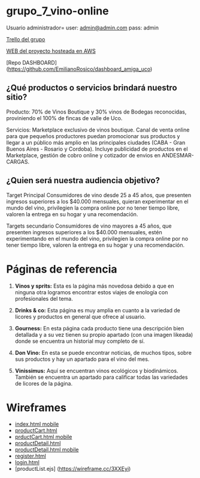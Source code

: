 # grupo_7_vino-online

Usuario administrador= user: admin@admin.com    pass: admin

[Trello del grupo](https://trello.com/b/bz9l0thN/grupo7vino-online)

[WEB del proyecto hosteada en AWS](http://ec2-3-14-151-180.us-east-2.compute.amazonaws.com:3000/)

[Repo DASHBOARD] (https://github.com/EmilianoRosico/dashboard_amiga_uco)

## ¿Qué productos o servicios brindará nuestro sitio?

Producto: 70% de Vinos Boutique y 30% vinos de Bodegas reconocidas, proviniendo el 100% de fincas de valle de Uco. 

Servicios: Marketplace exclusivo de vinos boutique. Canal de venta online para que pequeños productores puedan promocionar
sus productos y llegar a un público más amplio en las principales ciudades (CABA - Gran Buenos Aires - Rosario y Cordoba). 
Incluye publicidad de productos en el Marketplace, gestión de cobro online y cotizador de envios en ANDESMAR-CARGAS.

## ¿Quien será nuestra audiencia objetivo?
Target Principal
Consumidores de vino desde 25 a 45 años, que presenten ingresos superiores a los $40.000 mensuales, quieran experimentar 
en el mundo del vino, privilegien la compra online por no tener tiempo libre, valoren la entrega en su hogar y una recomendación. 

Targets secundario 
Consumidores de vino mayores a 45 años, que presenten ingresos superiores a los $40.000 mensuales, estén experimentando 
en el mundo del vino, privilegien la compra online por no tener tiempo libre, valoren la entrega en su hogar y una recomendación.


# Páginas de referencia
1. **Vinos y sprits:** Esta es la página más novedosa debido a que en ninguna otra logramos encontrar estos viajes de enología con profesionales del tema.

2. **Drinks & co:** Esta página es muy amplia en cuanto a la variedad de licores y productos en general que ofrece al usuario.

3. **Gourness:** En esta página cada producto tiene una descripción bien detallada y a su vez tienen su propio apartado (con una imagen likeada) donde se encuentra un historial muy completo de sí.

4. **Don Vino:** En esta se puede encontrar noticias, de muchos tipos, sobre sus productos y hay un apartado para el vino del mes.

5. **Vinissimus:** Aquí se encuentran vinos ecológicos y biodinámicos. También se encuentra un apartado para calificar todas las variedades de licores de la página.

# Wireframes

- [index.html mobile](https://wireframe.cc/2r1qmp)
- [productCart.html](https://wireframe.cc/6ezMJh)
- [prductCart.html mobile](https://wireframe.cc/Xo1RcD)
- [productDetail.html](https://wireframe.cc/P87gPl)
- [productDetail.html mobile](https://wireframe.cc/pe20oC)
- [register.html](https://wireframe.cc/VvLxvo)
- [login.html](https://wireframe.cc/ygrcBk)
- [productList.ejs] (https://wireframe.cc/3XXEyi)
